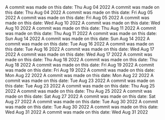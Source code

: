 A commit was made on this date: Thu Aug 04 2022
A commit was made on this date: Thu Aug 04 2022
A commit was made on this date: Fri Aug 05 2022
A commit was made on this date: Fri Aug 05 2022
A commit was made on this date: Wed Aug 10 2022
A commit was made on this date: Wed Aug 10 2022
A commit was made on this date: Thu Aug 11 2022
A commit was made on this date: Thu Aug 11 2022
A commit was made on this date: Sun Aug 14 2022
A commit was made on this date: Sun Aug 14 2022
A commit was made on this date: Tue Aug 16 2022
A commit was made on this date: Tue Aug 16 2022
A commit was made on this date: Wed Aug 17 2022
A commit was made on this date: Wed Aug 17 2022
A commit was made on this date: Thu Aug 18 2022
A commit was made on this date: Thu Aug 18 2022
A commit was made on this date: Fri Aug 19 2022
A commit was made on this date: Fri Aug 19 2022
A commit was made on this date: Mon Aug 22 2022
A commit was made on this date: Mon Aug 22 2022
A commit was made on this date: Tue Aug 23 2022
A commit was made on this date: Tue Aug 23 2022
A commit was made on this date: Thu Aug 25 2022
A commit was made on this date: Thu Aug 25 2022
A commit was made on this date: Sat Aug 27 2022
A commit was made on this date: Sat Aug 27 2022
A commit was made on this date: Tue Aug 30 2022
A commit was made on this date: Tue Aug 30 2022
A commit was made on this date: Wed Aug 31 2022
A commit was made on this date: Wed Aug 31 2022
